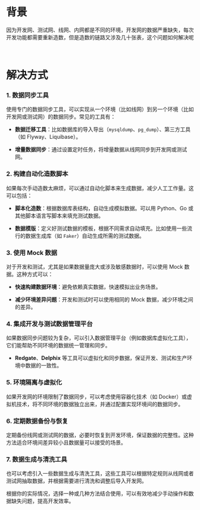 # 背景

因为开发网、测试网、线网、内网都是不同的环境，开发网的数据严重缺失，每次开发功能都需要重新造数，但是造数的链路又涉及几十张表，这个问题如何解决呢

 

# 解决方式

### 1. **数据同步工具**

使用专门的数据同步工具，可以实现从一个环境（比如线网）到另一个环境（比如开发网或测试网）的数据同步。常见的工具有：

- **数据迁移工具**：比如数据库的导入导出（`mysqldump`、`pg_dump`）、第三方工具（如 Flyway、Liquibase）。

- **增量数据同步**：通过设置定时任务，将增量数据从线网同步到开发网或测试网。

### 2. **构建自动化造数脚本**

如果每次手动造数太麻烦，可以通过自动化脚本来生成数据，减少人工工作量。这可以包括：

- **脚本化造数**：根据数据库表结构，自动生成模拟数据。可以用 Python、Go 或其他脚本语言写脚本来填充测试数据。

- **数据模版**：定义好测试数据的模板，根据不同需求自动填充。比如使用一些流行的数据生成库（如 `Faker`）自动生成所需的测试数据。

### 3. **使用 Mock 数据**

对于开发和测试，尤其是如果数据量庞大或涉及敏感数据时，可以使用 Mock 数据。这种方式可以：

- **快速构建数据环境**：避免依赖真实数据，快速模拟出业务场景。

- **减少环境差异问题**：开发和测试时可以使用相同的 Mock 数据，减少环境之间的差异。

### 4. **集成开发与测试数据管理平台**

如果数据同步问题较为复杂，可以引入数据管理平台（例如数据库虚拟化工具），它们能帮助不同环境的数据统一管理和同步。

- **Redgate**、**Delphix** 等工具可以虚拟化和同步数据，保证开发、测试和生产环境中数据的一致性。

### 5. **环境隔离与虚拟化**

如果开发网的环境限制了数据同步，可以考虑使用容器化技术（如 Docker）或虚拟机技术，将不同环境的数据独立出来，并通过配置实现环境间的数据同步。

### 6. **定期数据备份与恢复**

定期备份线网或测试网的数据，必要时恢复到开发环境，保证数据的完整性。这种方法适合环境间差异较小且数据量可以接受的场景。

### 7. **数据生成与清洗工具**

也可以考虑引入一些数据生成与清洗工具，这些工具可以根据特定规则从线网或者测试网抽取数据，并根据需要进行清洗和调整后导入开发网。

根据你的实际情况，选择一种或几种方法结合使用，可以有效地减少手动操作和数据缺失问题，提高开发效率。
